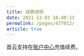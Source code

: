 ```yaml
---
title: 续费说明
date: 2021-12-03 16:40:13
permalink: /pages/477012/
article: true
---
```


首云支持在[账户中心](https://account.capitalonline.net/account/manage)充值续费。

